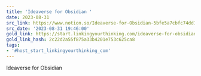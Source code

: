 ```yaml
---
title: 'Ideaverse for Obsidian '
date: 2023-08-31
src_link: https://www.notion.so/Ideaverse-for-Obsidian-5bfe5a7cbfc74dd1a9027db90ca2c4fd
src_date: '2023-08-31 19:46:00'
gold_link: https://start.linkingyourthinking.com/ideaverse-for-obsidian
gold_link_hash: 2c22d2a55f875a33b4201e753c625ca8
tags:
- '#host_start_linkingyourthinking_com'
---
```








Ideaverse for Obsidian